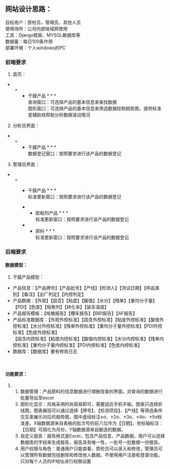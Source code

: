 ## 网站设计思路：

目标用户：质检员，管理员，其他人员  
使用场所：公司内部局域网使用  
工具：Django框架、MYSQL数据库等  
数据量：每日100条作用  
部署环境：个人windows的PC

### 前端要求

1.  首页：

- - - 干膜产品 \* \* \*  
            查询窗口：可选择产品的基本信息来查找数据  
            图形窗口：可选择产品的基本信息来筛选数据绘制趋势图，提供标准差辅助线帮助分析数据波动情况

2.  分析员界面：

- - - 干膜产品 \* \* \*  
            数据登记窗口：按照要求进行该产品的数据登记

3.  管理员界面：

- - - 干膜产品 \* \* \*  
            标准更新窗口：按照要求进行该产品的数据登记
    
    - - 胶粘剂产品 \* \* \*  
            标准更新窗口：按照要求进行该产品的数据登记
    
    - - 原料 \* \* \*  
            标准更新窗口：按照要求进行该产品的数据登记

### 后端要求

#### 数据模型：

1.  干膜产品模型：

- 产品信息：【产品牌号】【产品批号】【产线】【检测人】【测试日期】【样品类别】【备注】【出厂判定】【内控判定】
- 产品数据：【外观】【固含】【粘度】【酸值】【水分】【残单】【重均分子量】【PDI】【色度】【阻聚剂】【转化率】【装车温度】
- 产品报告模板：【吨桶报告】【槽车报告】【BB1报告】【AF报告】
- 产品标准数据库：【外观外控标准】【固含外控标准】【粘度外控标准】【酸值外控标准】【水分外控标准】【残单外控标准】【重均分子量外控标准】【PDI外控标准】【色度外控标准】  
    【固含内控标准】【粘度内控标准】【酸值内控标准】【水分内控标准】【残单内控标准】【重均分子量内控标准】【PDI内控标准】【色度内控标准】
- 数据库：【数据库】要有修改日志

&nbsp;

#### 功能要求：

1.  1.  数据管理：产品原料的信息数据进行增删改查的界面，对查询的数据进行批量导出至excel
    2.  图形化显示：风格采用时尚简易即可，需要适应手机平板。图表只选择折线图，图表展现可以通过选择【牌号】、【检测项目】、【产线】等筛选条件交互来展示对应的趋势图，图中虚线标注±σ、±2σ、±3σ、±4σ、±5σ标准差。X轴数据源来自表格的批次号的前八位作为【日期】，坐标轴标注：【日期】可简化为月份，Y轴数据源来自删选的数据。
    3.  自定义报告：报告格式是Excel，包含产品信息，产品数据。用户可以选择数据库的字段来生成报告，报告具有唯一性，一批号一批数据一份报告。
    4.  用户权限与角色：普通用户只能查看，质检员可以录入和修改，管理员可以管理所有数据包括删除和修改他人数据。不使用用户注册和登录功能，只对每个人员的IP地址进行权限设置